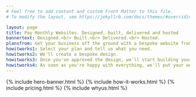 ```yaml
---
# Feel free to add content and custom Front Matter to this file.
# To modify the layout, see https://jekyllrb.com/docs/themes/#overriding-theme-defaults

layout: page
title: Pay Monthly Websites. Designed, built, delivered and hosted
bannertext: Designed.<br> Built.<br> Delivered.<br> Hosted.
plansfrom: Get your business off the ground with a bespoke website from £39 per month.
howitworks1: Select your plan and tell us what you need.
howitworks2: We'll create a bespoke design.
howitworks3: Once you've approved the design, we'll start building your website.
howitworks4: As soon as you're happy with everything, we'll put your website live.
---
```


{% include hero-banner.html %}
{% include how-it-works.html %}
{% include pricing.html %}
{% include whyus.html %}